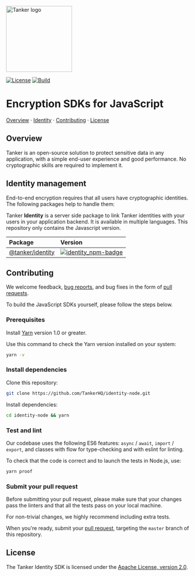 [license-badge]: https://img.shields.io/badge/License-Apache%202.0-blue.svg
[license-link]: https://opensource.org/licenses/Apache-2.0

[actions-badge]: https://github.com/TankerHQ/identity-node/actions/workflows/tests.yml/badge.svg
[actions-link]: https://github.com/TankerHQ/identity-node/actions/workflows/tests.yml

[codecov-badge]: https://img.shields.io/codecov/c/github/TankerHQ/identity-node.svg?label=Coverage
[codecov-link]: https://codecov.io/gh/TankerHQ/identity-node

[last-commit-badge]: https://img.shields.io/github/last-commit/TankerHQ/identity-node.svg?label=Last%20commit&logo=github
[last-commit-link]: https://github.com/TankerHQ/identity-node/commits/master

[identity_npm-badge]: https://img.shields.io/npm/v/@tanker/identity.svg
[identity_npm-link]: https://npmjs.com/package/@tanker/identity

<a href="#readme"><img src="https://tanker.io/images/github-logo.png" alt="Tanker logo" width="180" /></a>

[![License][license-badge]][license-link]
[![Build][actions-badge]][actions-link]

# Encryption SDKs for JavaScript

[Overview](#overview) · [Identity](#identity-management) · [Contributing](#contributing) · [License](#license)

## Overview

Tanker is an open-source solution to protect sensitive data in any application, with a simple end-user experience and good performance. No cryptographic skills are required to implement it.

## Identity management

End-to-end encryption requires that all users have cryptographic identities. The following packages help to handle them:

Tanker **Identity** is a server side package to link Tanker identities with your users in your application backend.
It is available in multiple languages. This repository only contains the Javascript version.

| Package | Version |
|:--------|:--------|
| [@tanker/identity][identity_npm-link]    | [![identity_npm-badge]][identity_npm-link]   |

## Contributing

We welcome feedback, [bug reports](https://github.com/TankerHQ/identity-node/issues), and bug fixes in the form of [pull requests](https://github.com/TankerHQ/identity-node/pulls).

To build the JavaScript SDKs yourself, please follow the steps below.

### Prerequisites

Install [Yarn](https://yarnpkg.com/en/docs/install) version 1.0 or greater.

Use this command to check the Yarn version installed on your system:
```bash
yarn -v
```

### Install dependencies

Clone this repository:
```bash
git clone https://github.com/TankerHQ/identity-node.git
```

Install dependencies:
```bash
cd identity-node && yarn
```

### Test and lint

Our codebase uses the following ES6 features: `async` / `await`, `import` / `export`, and classes with flow for type-checking and with eslint for linting.

To check that the code is correct and to launch the tests in Node.js, use:

```bash
yarn proof
```

### Submit your pull request

Before submitting your pull request, please make sure that your changes pass the linters and that all the tests pass on your local machine.

For non-trivial changes, we highly recommend including extra tests.

When you're ready, submit your [pull request](https://github.com/TankerHQ/identity-node/pulls), targeting the `master` branch of this repository.

## License

The Tanker Identity SDK is licensed under the [Apache License, version 2.0](http://www.apache.org/licenses/LICENSE-2.0).
